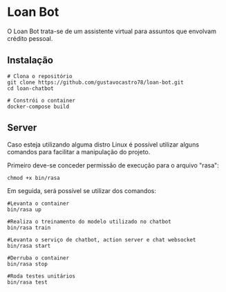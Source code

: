 # Loan Bot

O Loan Bot trata-se de um assistente virtual para assuntos que envolvam crédito pessoal.

## Instalação

```shell
# Clona o repositório
git clone https://github.com/gustavocastro78/loan-bot.git
cd loan-chatbot

# Constrói o container
docker-compose build
```

## Server
Caso esteja utilizando alguma distro Linux é possível utilizar alguns comandos para facilitar a manipulação do projeto.

Primeiro deve-se conceder permissão de execução para o arquivo "rasa":
```shell
chmod +x bin/rasa
```

Em seguida, será possível se utilizar dos comandos:
```shell
#Levanta o container
bin/rasa up

#Realiza o treinamento do modelo utilizado no chatbot
bin/rasa train

#Levanta o serviço de chatbot, action server e chat websocket
bin/rasa start

#Derruba o container
bin/rasa stop

#Roda testes unitários
bin/rasa test
```
